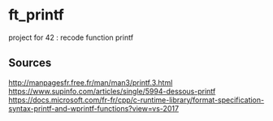 # ft_printf
project for 42 : recode function printf


## Sources
http://manpagesfr.free.fr/man/man3/printf.3.html
https://www.supinfo.com/articles/single/5994-dessous-printf
https://docs.microsoft.com/fr-fr/cpp/c-runtime-library/format-specification-syntax-printf-and-wprintf-functions?view=vs-2017
